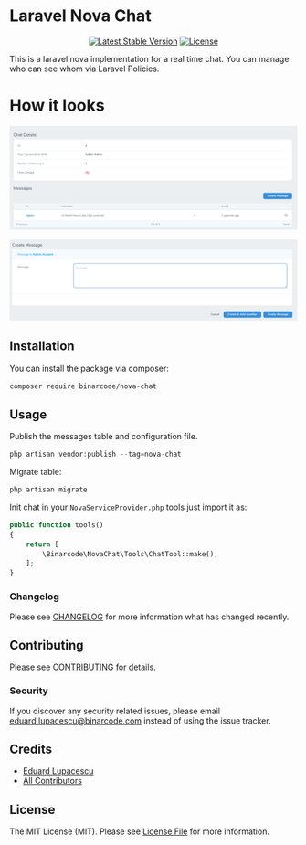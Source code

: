 # Laravel Nova Chat
<p align="center">
 <a href="https://packagist.org/packages/BianrCode/nova-chat"><img src="https://poser.pugx.org/BinarCode/nova-chat/v/stable.svg" alt="Latest Stable Version"></a>
  <a href="https://packagist.org/packages/BinarCode/nova-chat"><img src="https://poser.pugx.org/BinarCode/nova-chat/license.svg" alt="License"></a>
</p>

This is a laravel nova implementation for a real time chat. You can manage who can see whom via Laravel Policies.

# How it looks

![Message List](/docs/list.png)


![New Message](/docs/new.png)

## Installation

You can install the package via composer:

```bash
composer require binarcode/nova-chat
```

## Usage

Publish the messages table and configuration file.

```php
php artisan vendor:publish --tag=nova-chat
```


Migrate table:

```php
php artisan migrate
```

Init chat in your `NovaServiceProvider.php` tools just import it as:

```php
public function tools()
{
    return [
        \Binarcode\NovaChat\Tools\ChatTool::make(),
    ];
}
```

### Changelog

Please see [CHANGELOG](CHANGELOG.md) for more information what has changed recently.

## Contributing

Please see [CONTRIBUTING](CONTRIBUTING.md) for details.

### Security

If you discover any security related issues, please email eduard.lupacescu@binarcode.com instead of using the issue tracker.

## Credits

- [Eduard Lupacescu](https://github.com/binarcode)
- [All Contributors](../../contributors)

## License

The MIT License (MIT). Please see [License File](LICENSE.md) for more information.

